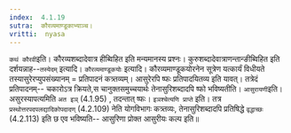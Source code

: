```yaml
---
index:  4.1.19
sutra:  कौरव्यमाण्डूकाभ्याञ्च।
vritti:  nyasa
---
```


`कथं कौरवी`इति। कौरव्यशब्दादेवात्र हीब्विहित इति मन्यमानस्य प्रश्नः। कुरुशब्दादेवात्राणन्तान्ङीब्विहित इति दर्शयन्नाह--`तस्येदम्` इत्यादि।
`कौरव्यमाण्डूकयोः` इत्यादि। कौरव्यमाण्डूकयोरनेन सूत्रेण यत्कार्यं विधीयते तस्यासुरेरप्युपसंख्यानम् = प्रतिपादनं कत्र्तव्यम्। आसुरेरपि ष्फः प्रतिपादयितव्य इति यावत्। तत्रेदं प्रतिपादनम्-- चकारोऽत्र क्रियते,स चानुक्तसमुच्चयार्थः तेनासुरिशब्दादपि ष्फो भविष्यतीति। `आसुरायणी`इति। असुरस्यापत्यमिति `अत इञ्` (4.1.95) , तदन्तात् ष्फः। `इञश्चेत्यणि प्राप्ते` इति। तत्र `प्रस्थोत्तरपदपलद्यादिकोपदादण्` (4.2.109) नेति योगविभागः कत्र्तव्यः, तेनासुरिशब्दादपि प्रतिषिद्धे `वृद्धाच्छः` (4.2.113) इति छ एव भविष्यति-- आसुरिणा प्रोक्त आसुरीयः कल्प इति॥
